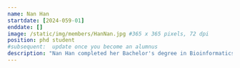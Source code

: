 ```yaml
---
name: Nan Han
startdate: [2024-059-01]
enddate: []
image: /static/img/members/HanNan.jpg #365 x 365 pixels, 72 dpi
position: phd student
#subsequent:  update once you become an alumnus
description: "Nan Han completed her Bachelor's degree in Bioinformatics at Harbin Medical University, where she researched enhancer and miRNA/lncRNA regulation with Prof. Juan Xu. She then earned her Master's degree in Bioinformatics from the Beijing Institute of Genomics, Chinese Academy of Sciences / China National Center for Bioinformation, conducting research on alternative splicing and their role in development with Prof. Zhaoqi Liu. Currently, in Prof. Zhang’s lab, she focuses on epigenetic signals and their role in depression."
---
```

